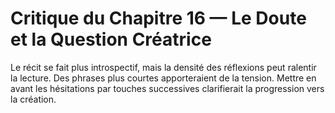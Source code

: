 # Critique du Chapitre 16 — Le Doute et la Question Créatrice
Le récit se fait plus introspectif, mais la densité des réflexions peut ralentir la lecture. Des phrases plus courtes apporteraient de la tension. Mettre en avant les hésitations par touches successives clarifierait la progression vers la création.

